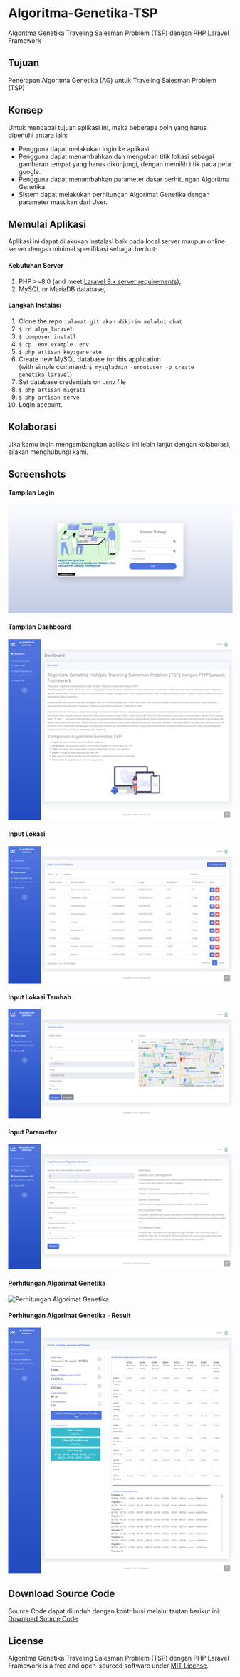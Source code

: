 # Algoritma-Genetika-TSP
Algoritma Genetika Traveling Salesman Problem (TSP) dengan PHP Laravel Framework

## Tujuan
Penerapan Algoritma Genetika (AG) untuk Traveling Salesman Problem (TSP)

## Konsep
Untuk mencapai tujuan aplikasi ini, maka beberapa poin yang harus dipenuhi antara lain:

- Pengguna dapat melakukan login ke aplikasi.
- Pengguna dapat menambahkan dan mengubah titik lokasi sebagai gambaran tempat yang harus dikunjungi, dengan memilih titik pada peta google.
- Pengguna dapat menambahkan parameter dasar perhitungan Algoritma Genetika.
- Sistem dapat melakukan perhitungan Algorimat Genetika dengan parameter masukan dari User.

## Memulai Aplikasi
Aplikasi ini dapat dilakukan instalasi baik pada local server maupun online server dengan minimal spesifikasi sebagai berikut:

#### Kebutuhan Server
1. PHP >=8.0 (and meet [Laravel 9.x server requirements](https://laravel.com/docs/9.x/deployment#server-requirements)),
2. MySQL or MariaDB database,

#### Langkah Instalasi

1. Clone the repo : `alamat git akan dikirim melalui chat`
2. `$ cd algo_laravel`
3. `$ composer install`
4. `$ cp .env.example .env`
5. `$ php artisan key:generate`
6. Create new MySQL database for this application  
(with simple command: `$ mysqladmin -urootuser -p create genetika_laravel`)
7. Set database credentials on `.env` file
8. `$ php artisan migrate`
9. `$ php artisan serve`
10. Login account.

## Kolaborasi
Jika kamu ingin mengembangkan aplikasi ini lebih lanjut dengan kolaborasi, silakan menghubungi kami.

## Screenshots
#### Tampilan Login
![Tampilan Login](https://github.com/kulikode-dev/Algoritma-Genetika-TSP/blob/main/images/1.%20Login.png)

#### Tampilan Dashboard
![Tampilan Dashboard](https://github.com/kulikode-dev/Algoritma-Genetika-TSP/blob/main/images/2.%20Dashboard.png)

#### Input Lokasi
![Input Lokasi](https://github.com/kulikode-dev/Algoritma-Genetika-TSP/blob/main/images/3.%20Input%20Lokasi%20Index.png)

#### Input Lokasi Tambah
![Input Lokasi Tambah](https://github.com/kulikode-dev/Algoritma-Genetika-TSP/blob/main/images/4.%20Input%20Lokasi%20Tambah.png)

#### Input Parameter
![Input Parameter](https://github.com/kulikode-dev/Algoritma-Genetika-TSP/blob/main/images/5.%20Input%20Parameter.png)

#### Perhitungan Algorimat Genetika
![Perhitungan Algorimat Genetika](https://github.com/kulikode-dev/Algoritma-Genetika-TSP/blob/main/images/6.%20Perhitungan%20G.png)

#### Perhitungan Algorimat Genetika - Result
![Perhitungan Algorimat Genetika - Result](https://github.com/kulikode-dev/Algoritma-Genetika-TSP/blob/main/images/7.%20Perhitungan%20AG%20Result.png)

## Download Source Code
Source Code dapat diunduh dengan kontribusi melalui tautan berikut ini: [Download Source Code](https://wawrow.github.io/bootstrap-button-designer/)

## License

Algoritma Genetika Traveling Salesman Problem (TSP) dengan PHP Laravel Framework is a free and open-sourced software under [MIT License](LICENSE).
